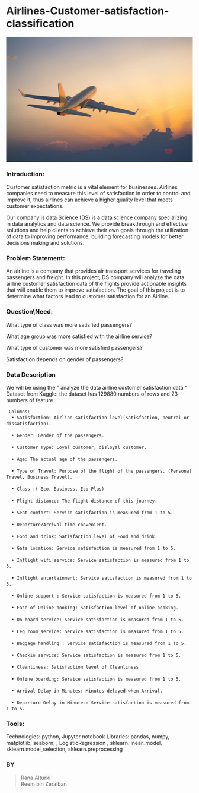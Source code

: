 # Airlines-Customer-satisfaction-classification

<center><img align="center" src="Airlines Customer satisfaction12.jpg"></center>

### Introduction:

Customer satisfaction metric is a vital element for businesses. Airlines companies need to measure this level of satisfaction in order to control and improve it, thus airlines can achieve a higher quality level that meets customer expectations.

Our company is data Science (DS) is a data science company specializing in data analytics and data science. We provide breakthrough and effective solutions and help clients to achieve their own goals through the utilization of data to improving performance, building forecasting models for better decisions making and solutions.

### Problem Statement:
An airline is a company that provides air transport services for traveling passengers and freight. In this project, DS company will analyze the data airline customer satisfaction data of the flights provide actionable insights that will enable them to improve satisfaction. The goal of this project is to determine what factors lead to customer satisfaction for an Airline. 

### Question\Need:
What type of class was more satisfied passengers?

What age group was more satisfied with the airline service?

What type of customer was more satisfied passengers?

Satisfaction depends on gender of passengers?




### Data Description
We will be using the " analyze the data airline customer satisfaction data " Dataset from Kaggle: the dataset has 129880 numbers of rows and 23 numbers of feature

     Columns:
      •	Satisfaction: Airline satisfaction level(Satisfaction, neutral or dissatisfaction).

      •	Gender: Gender of the passengers. 

      •	Customer Type: Loyal customer, disloyal customer.

      •	Age: The actual age of the passengers. 

      •	Type of Travel: Purpose of the flight of the passengers. (Personal Travel, Business Travel).

      •	Class :( Eco, Business, Eco Plus)

      •	Flight distance: The flight distance of this journey.

      •	Seat comfort: Service satisfaction is measured from 1 to 5.

      •	Departure/Arrival time convenient.

      •	Food and drink: Satisfaction level of Food and drink. 

      •	Gate location: Service satisfaction is measured from 1 to 5.

      •	Inflight wifi service: Service satisfaction is measured from 1 to 5.

      •	Inflight entertainment: Service satisfaction is measured from 1 to 5.

      •	Online support : Service satisfaction is measured from 1 to 5.

      •	Ease of Online booking: Satisfaction level of online booking.

      •	On-board service: Service satisfaction is measured from 1 to 5.

      •	Leg room service: Service satisfaction is measured from 1 to 5.

      •	Baggage handling : Service satisfaction is measured from 1 to 5.

      •	Checkin service: Service satisfaction is measured from 1 to 5.

      •	Cleanliness: Satisfaction level of Cleanliness.

      •	Online boarding: Service satisfaction is measured from 1 to 5.

      •	Arrival Delay in Minutes: Minutes delayed when Arrival.

      •	Departure Delay in Minutes: Service satisfaction is measured from 1 to 5.

### Tools:

Technologies: python, Jupyter notebook
Libraries: pandas, numpy, matplotlib, seaborn, , LogisticRegression , sklearn.linear_model, sklearn.model_selection, sklearn.preprocessing

### BY
>Rana Alturki  
>Reem bin Zeraiban
